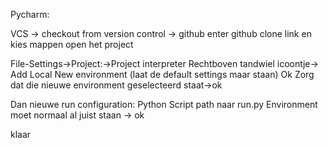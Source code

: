 Pycharm:

VCS -> checkout from version control -> github
enter github clone link en kies mappen
open het project

File-Settings->Project:<naam>->Project interpreter
Rechtboven tandwiel icoontje-> Add Local
New environment (laat de default settings maar staan)
Ok
Zorg dat die nieuwe environment geselecteerd staat->ok

Dan nieuwe run configuration: Python
Script path naar run.py
Environment moet normaal al juist staan
-> ok

klaar
